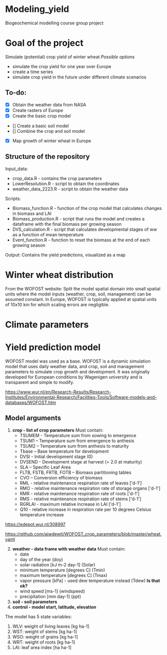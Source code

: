 # Modeling_yield
Biogeochemical modelling course group project

# Goal of the project
Simulate (potential) crop yield of winter wheat 
*Possible options*
- simulate the crop yield for one year over Europe
- create a time series
- simulate crop yield in the future under different climate scenarios

## To-do:
- [x] Obtain the weather data from NASA 
- [x] Create rasters of Europe 
- [x] Create the basic crop model
- [] Create a basic soil model
- [] Combine the crop and soil model
- [x] Map growth of winter wheat in Europe

## Structure of the repository
Input_data: 
- crop_data.R - contains the crop parameters
- LowerResolution.R - script to obtain the coordinates
- weather_data_2223.R - script to obtain the weather data

Scripts: 
- Biomass_function.R - function of the crop model that calculates changes in biomass and LAI
- Biomass_production.R - script that runs the model and creates a dataframe with the final biomass per growing season
- DVS_calculation.R - script that calculates developmental stages of ww as a function of mean temperature
- Event_function.R - function to reset the biomass at the end of each growing season 

Output: Contains the yield predictions, visualized as a map

  # Winter wheat distribution
From the WOFOST website:
Split the model spatial domain into small spatial units where the model inputs (weather, crop, soil, management) can be assumed constant.
In Europe, WOFOST is typically applied at spatial units of 10x10 km for which scaling errors are negligible.

  # Climate parameters

  # Yield prediction model
WOFOST model was used as a base. WOFOST is a dynamic simulation model that uses daily weather data, and crop, soil and management parameters to simulate crop growth and development.
It was originally developed for European conditions by Wagenigen university and is transparent and simple to modify.


https://www.wur.nl/en/Research-Results/Research-Institutes/Environmental-Research/Facilities-Tools/Software-models-and-databases/WOFOST.htm

## Model arguments
1. **crop - list of crop parameters**
   Must contain:
   - TSUMEM - Temperature sum from sowing to emergence
   - TSUM1 – Temperature sum from emergence to anthesis
   - TSUM2 – Temperature sum from anthesis to maturity
   - Tbase – Base temperature for development
   - DVSI - Initial development stage (0)
   - DVSEND - Development stage at harvest (= 2.0 at maturity)
   - SLA – Specific Leaf Area
   - FLTB, FSTB, FRTB, FOTB – Biomass partitioning tables 
   - CVO – Conversion efficiency of biomass
   -  RML - relative maintenance respiration rate of leaves ['d-1']
   -  RMO - relative maintenance respiration rate of storage organs ['d-1']
   -  RMR - relative maintenance respiration rate of roots ['d-1']
   -  RMS - relative maintenance respiration rate of stems ['d-1']
   -  RGRLAI - maximum relative increase in LAI ['d-1']
   -  Q10 - relative increase in respiration rate per 10 degrees Celsius temperature increase

  
https://edepot.wur.nl/308997


https://github.com/ajwdewit/WOFOST_crop_parameters/blob/master/wheat.yaml

2. **weather - data frame with weather data**
   Must contain:
   - date
   - day of the year (doy)
   - solar radiation [kJ m-2 day-1] (Solar)
   - minimum temperature [degrees C] (Tmin)
   - maximum temperature [degrees C] (Tmax)
   - vapor pressure [kPa] - used dew temperature instead (Tdew) **Is that ok?**
   - wind speed [ms-1] (windspeed)
   - precipitation [mm day-1] (ppt)
3. **soil - soil parameters**
4. **control - model start, latitude, elevation**

The model has 5 state variables:
1. WLV: weight of living leaves [kg ha-1]
2. WST: weight of stems [kg ha-1]
3. WSO: weight of grains [kg ha-1]
4. WRT: weight of roots [kg ha-1]
6. LAI: leaf area index [ha ha-1]
